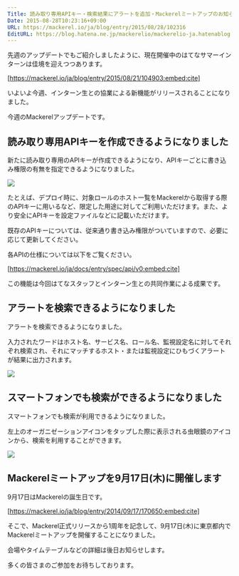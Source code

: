 ```yaml
---
Title: 読み取り専用APIキー・検索結果にアラートを追加・Mackerelミートアップのお知らせ
Date: 2015-08-28T10:23:16+09:00
URL: https://mackerel.io/ja/blog/entry/2015/08/28/102316
EditURL: https://blog.hatena.ne.jp/mackerelio/mackerelio-ja.hatenablog.mackerel.io/atom/entry/6653458415119189265
---
```


先週のアップデートでもご紹介しましたように、現在開催中のはてなサマーインターンは佳境を迎えつつあります。

[https://mackerel.io/ja/blog/entry/2015/08/21/104903:embed:cite]

いよいよ今週、インターン生との協業による新機能がリリースされることになりました。

今週のMackerelアップデートです。

## 読み取り専用APIキーを作成できるようになりました

新たに読み取り専用のAPIキーが作成できるようになり、APIキーごとに書き込み権限の有無を指定できるようになりました。

![](https://cdn-ak.f.st-hatena.com/images/fotolife/m/mackerelio/20150827/20150827153337.png)

たとえば、デプロイ時に、対象ロールのホスト一覧をMackerelから取得する際のAPIキーに用いるなど、限定した用途に対してご利用いただけます。また、より安全にAPIキーを設定ファイルなどに記載いただけます。

既存のAPIキーについては、従来通り書き込み権限がついていますので、必要に応じて更新してください。

各APIの仕様については以下をご覧ください。

[https://mackerel.io/ja/docs/entry/spec/api/v0:embed:cite]

この機能は今回はてなスタッフとインターン生との共同作業による成果です。

## アラートを検索できるようになりました

アラートを検索できるようになりました。

入力されたワードはホスト名、サービス名、ロール名、監視設定名に対してそれぞれ検索され、それにマッチするホスト・または監視設定にひもづくアラートが結果に出力されます。

![](https://cdn-ak.f.st-hatena.com/images/fotolife/m/mackerelio/20150827/20150827153927.png)

## スマートフォンでも検索ができるようになりました

スマートフォンでも検索が利用できるようになりました。

左上のオーガニゼーションアイコンをタップした際に表示される虫眼鏡のアイコンから、検索を利用することができます。

![](https://cdn-ak.f.st-hatena.com/images/fotolife/m/mackerelio/20150827/20150827154710.png)

## Mackerelミートアップを9月17日(木)に開催します

9月17日はMackerelの誕生日です。

[https://mackerel.io/ja/blog/entry/2014/09/17/170650:embed:cite]

そこで、Mackerel正式リリースから1周年を記念して、9月17日(木)に東京都内でMackerelミートアップを開催することになりました。

会場やタイムテーブルなどの詳細は後日お知らせします。

多くの皆さまのご参加をお待ちしております。
